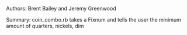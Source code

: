 Authors: Brent Bailey and Jeremy Greenwood

Summary: coin_combo.rb takes a Fixnum and tells the user the minimum amount of quarters, nickels, dim